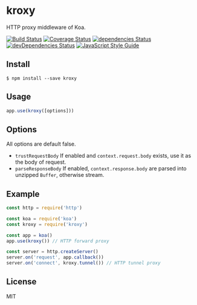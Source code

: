 # kroxy

HTTP proxy middleware of Koa.

[![Build Status](https://travis-ci.org/Gerhut/kroxy.svg?branch=master)](https://travis-ci.org/Gerhut/kroxy)
[![Coverage Status](https://coveralls.io/repos/github/Gerhut/kroxy/badge.svg?branch=master)](https://coveralls.io/github/Gerhut/kroxy?branch=master)
[![dependencies Status](https://david-dm.org/Gerhut/kroxy/status.svg)](https://david-dm.org/Gerhut/kroxy)
[![devDependencies Status](https://david-dm.org/Gerhut/kroxy/dev-status.svg)](https://david-dm.org/Gerhut/kroxy?type=dev)
[![JavaScript Style Guide](https://img.shields.io/badge/code%20style-standard-brightgreen.svg)](http://standardjs.com/)


## Install

    $ npm install --save kroxy

## Usage

```javascript
app.use(kroxy([options]))
```

## Options

All options are default false.

- `trustRequestBody`
    If enabled and `context.request.body` exists, use it as the body of request.
- `parseResponseBody`
    If enabled, `context.response.body` are parsed into unzipped `Buffer`,
    otherwise stream.

## Example

```javascript
const http = require('http')

const koa = require('koa')
const kroxy = require('kroxy')

const app = koa()
app.use(kroxy()) // HTTP forward proxy

const server = http.createServer()
server.on('request', app.callback())
server.on('connect', kroxy.tunnel()) // HTTP tunnel proxy
```

## License

MIT
